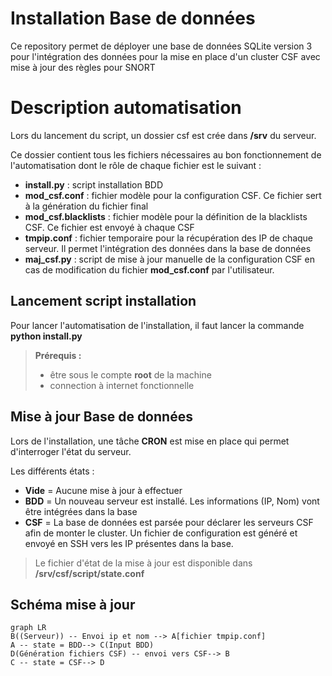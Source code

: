 # Installation Base de données

Ce repository permet de déployer une base de données SQLite version 3 pour l'intégration des données pour la mise en place d'un cluster CSF avec mise à jour des règles pour SNORT


# Description automatisation
Lors du lancement du script, un dossier csf est crée dans **/srv** du serveur. 

Ce dossier contient tous les fichiers nécessaires au bon fonctionnement de l'automatisation dont le rôle de chaque fichier est le suivant :

 - **install.py** : script installation BDD
 - **mod_csf.conf** : fichier modèle pour la configuration CSF. Ce fichier sert à la génération du fichier final
 - **mod_csf.blacklists** : fichier modèle pour la définition de la blacklists CSF. Ce fichier est envoyé à chaque CSF
 - **tmpip.conf** : fichier temporaire pour la récupération des IP de chaque serveur. Il permet l'intégration des données dans la base de données
 - **maj_csf.py** : script de mise à jour manuelle de la configuration CSF en cas de modification du fichier **mod_csf.conf** par l'utilisateur.  

## Lancement script installation

Pour lancer l'automatisation de l'installation, il faut lancer la commande **python install.py**

>**Prérequis :**
>  - être sous le compte **root** de la machine
>  - connection à internet fonctionnelle

## Mise à jour Base de données
Lors de l'installation, une tâche **CRON** est mise en place qui permet d'interroger l'état du serveur.

Les différents états :

 - **Vide** = Aucune mise à jour à effectuer
 - **BDD** = Un nouveau serveur est installé. Les informations (IP, Nom) vont être intégrées dans la base
 - **CSF** = La base de données est parsée pour déclarer les serveurs CSF afin de monter le cluster. Un fichier de configuration est généré et envoyé en SSH vers les IP présentes dans la base. 

> Le fichier d'état de la mise à jour est disponible dans **/srv/csf/script/state.conf**

## Schéma mise à jour

```mermaid
graph LR
B((Serveur)) -- Envoi ip et nom --> A[fichier tmpip.conf]
A -- state = BDD--> C(Input BDD)
D(Génération fichiers CSF) -- envoi vers CSF--> B
C -- state = CSF--> D